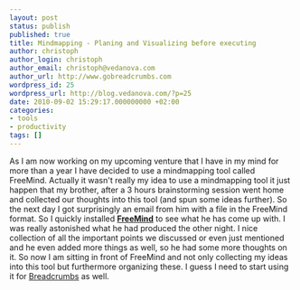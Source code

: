 ```yaml
---
layout: post
status: publish
published: true
title: Mindmapping - Planing and Visualizing before executing
author: christoph
author_login: christoph
author_email: christoph@vedanova.com
author_url: http://www.gobreadcrumbs.com
wordpress_id: 25
wordpress_url: http://blog.vedanova.com/?p=25
date: 2010-09-02 15:29:17.000000000 +02:00
categories:
- tools
- productivity
tags: []
---
```

As I am now working on my upcoming venture that I have in my mind for more than a year I have decided to use a mindmapping tool called FreeMind. Actually it wasn't really my idea to use a mindmapping tool it just happen that my brother, after a 3 hours brainstorming session went home and collected our thoughts into this tool (and spun some ideas further). So the next day I got surprisingly an email from him with a file in the FreeMind format. So I quickly installed <strong><a href="http://freemind.sourceforge.net/" target="_blank">FreeMind</a></strong> to see what he has come up with. I was really astonished what he had produced the other night. I nice collection of all the important points we discussed or even just mentioned and he even added more things as well, so he had some more thoughts on it.
So now I am sitting in front of FreeMind and not only collecting my ideas into this tool but furthermore organizing these. I guess I need to start using it for <a href="http://www.gobreadcrumbs.com" target="_blank">Breadcrumbs</a> as well.
